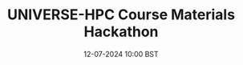 ---
title: "UNIVERSE-HPC Course Materials Hackathon"
location: Oxford and Online
hybrid: True
image: "/assets/images/events/20240712-hackathon2-oxford.jpg"
image_caption: <small>Photo by <a href="https://unsplash.com/@timwildsmith">Tim Wildsmith</a> on <a href="https://unsplash.com/photos/people-walking-inside-building-during-daytime-obCmqLSXetM">Unsplash</a></small>
date: 12-07-2024 10:00 BST
time-range: 10:00-16:30 BST
time-range-link: "https://www.timeanddate.com/worldclock/fixedtime.html?msg=UNIVERSE-HPC+Course+Materials+Hackathon&iso=20240712T10&p1=1233&ah=6&am=30"
event_page: 2024-07-12_hackathon-oxford
slides: ""
video: ""
overview: "In this follow-up Hackathon, we'll continue enhance the training materials we have developed, with a focus on infrastructure and pedagogy. This will be a great opportunity to network with people interested in training for RSEs, contribute to [training materials](https://train.oxrse.uk/material) and learn about *Gutenberg*, a new training platform!<br/><a href=\"https://www.universe-hpc.ac.uk/events/code-of-conduct\" target=\"_blank\">Event code of conduct</a>"
---